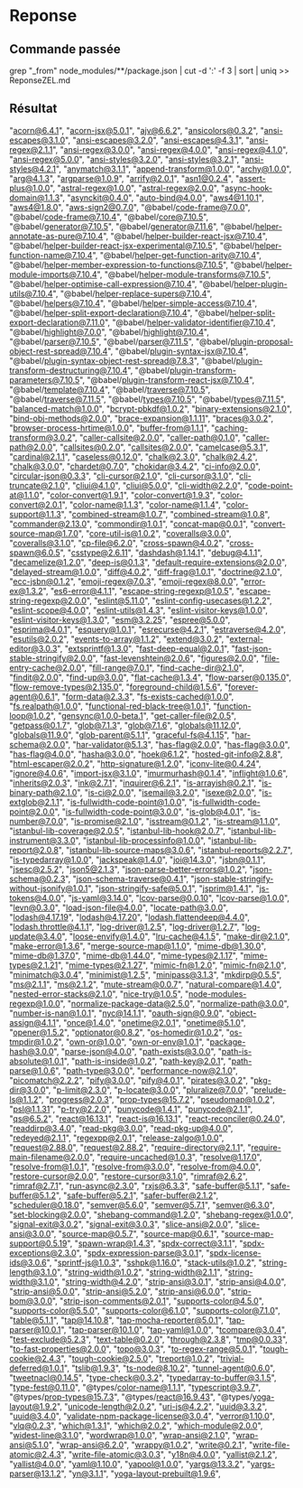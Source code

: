 # Reponse

## Commande passée

grep "_from" node_modules/**/package.json | cut -d ':' -f 3 | sort | uniq >> ReponseZEL.md

## Résultat
 "acorn@6.4.1",
 "acorn-jsx@5.0.1",
 "ajv@6.6.2",
 "ansicolors@0.3.2",
 "ansi-escapes@3.1.0",
 "ansi-escapes@3.2.0",
 "ansi-escapes@4.3.1",
 "ansi-regex@2.1.1",
 "ansi-regex@3.0.0",
 "ansi-regex@4.0.0",
 "ansi-regex@4.1.0",
 "ansi-regex@5.0.0",
 "ansi-styles@3.2.0",
 "ansi-styles@3.2.1",
 "ansi-styles@4.2.1",
 "anymatch@3.1.1",
 "append-transform@1.0.0",
 "archy@1.0.0",
 "arg@4.1.3",
 "argparse@1.0.9",
 "arrify@2.0.1",
 "asn1@0.2.4",
 "assert-plus@1.0.0",
 "astral-regex@1.0.0",
 "astral-regex@2.0.0",
 "async-hook-domain@1.1.3",
 "asynckit@0.4.0",
 "auto-bind@4.0.0",
 "aws4@1.10.1",
 "aws4@1.8.0",
 "aws-sign2@0.7.0",
 "@babel/code-frame@7.0.0",
 "@babel/code-frame@7.10.4",
 "@babel/core@7.10.5",
 "@babel/generator@7.10.5",
 "@babel/generator@7.11.6",
 "@babel/helper-annotate-as-pure@7.10.4",
 "@babel/helper-builder-react-jsx@7.10.4",
 "@babel/helper-builder-react-jsx-experimental@7.10.5",
 "@babel/helper-function-name@7.10.4",
 "@babel/helper-get-function-arity@7.10.4",
 "@babel/helper-member-expression-to-functions@7.10.5",
 "@babel/helper-module-imports@7.10.4",
 "@babel/helper-module-transforms@7.10.5",
 "@babel/helper-optimise-call-expression@7.10.4",
 "@babel/helper-plugin-utils@7.10.4",
 "@babel/helper-replace-supers@7.10.4",
 "@babel/helpers@7.10.4",
 "@babel/helper-simple-access@7.10.4",
 "@babel/helper-split-export-declaration@7.10.4",
 "@babel/helper-split-export-declaration@7.11.0",
 "@babel/helper-validator-identifier@7.10.4",
 "@babel/highlight@7.0.0",
 "@babel/highlight@7.10.4",
 "@babel/parser@7.10.5",
 "@babel/parser@7.11.5",
 "@babel/plugin-proposal-object-rest-spread@7.10.4",
 "@babel/plugin-syntax-jsx@7.10.4",
 "@babel/plugin-syntax-object-rest-spread@7.8.3",
 "@babel/plugin-transform-destructuring@7.10.4",
 "@babel/plugin-transform-parameters@7.10.5",
 "@babel/plugin-transform-react-jsx@7.10.4",
 "@babel/template@7.10.4",
 "@babel/traverse@7.10.5",
 "@babel/traverse@7.11.5",
 "@babel/types@7.10.5",
 "@babel/types@7.11.5",
 "balanced-match@1.0.0",
 "bcrypt-pbkdf@1.0.2",
 "binary-extensions@2.1.0",
 "bind-obj-methods@2.0.0",
 "brace-expansion@1.1.11",
 "braces@3.0.2",
 "browser-process-hrtime@1.0.0",
 "buffer-from@1.1.1",
 "caching-transform@3.0.2",
 "caller-callsite@2.0.0",
 "caller-path@0.1.0",
 "caller-path@2.0.0",
 "callsites@0.2.0",
 "callsites@2.0.0",
 "camelcase@5.3.1",
 "cardinal@2.1.1",
 "caseless@0.12.0",
 "chalk@2.3.0",
 "chalk@2.4.2",
 "chalk@3.0.0",
 "chardet@0.7.0",
 "chokidar@3.4.2",
 "ci-info@2.0.0",
 "circular-json@0.3.3",
 "cli-cursor@2.1.0",
 "cli-cursor@3.1.0",
 "cli-truncate@2.1.0",
 "cliui@4.1.0",
 "cliui@5.0.0",
 "cli-width@2.2.0",
 "code-point-at@1.1.0",
 "color-convert@1.9.1",
 "color-convert@1.9.3",
 "color-convert@2.0.1",
 "color-name@1.1.3",
 "color-name@1.1.4",
 "color-support@1.1.3",
 "combined-stream@1.0.7",
 "combined-stream@1.0.8",
 "commander@2.13.0",
 "commondir@1.0.1",
 "concat-map@0.0.1",
 "convert-source-map@1.7.0",
 "core-util-is@1.0.2",
 "coveralls@3.0.0",
 "coveralls@3.1.0",
 "cp-file@6.2.0",
 "cross-spawn@4.0.2",
 "cross-spawn@6.0.5",
 "csstype@2.6.11",
 "dashdash@1.14.1",
 "debug@4.1.1",
 "decamelize@1.2.0",
 "deep-is@0.1.3",
 "default-require-extensions@2.0.0",
 "delayed-stream@1.0.0",
 "diff@4.0.2",
 "diff-frag@1.0.1",
 "doctrine@2.1.0",
 "ecc-jsbn@0.1.2",
 "emoji-regex@7.0.3",
 "emoji-regex@8.0.0",
 "error-ex@1.3.2",
 "es6-error@4.1.1",
 "escape-string-regexp@1.0.5",
 "escape-string-regexp@2.0.0",
 "eslint@5.11.0",
 "eslint-config-usecases@1.2.2",
 "eslint-scope@4.0.0",
 "eslint-utils@1.4.3",
 "eslint-visitor-keys@1.0.0",
 "eslint-visitor-keys@1.3.0",
 "esm@3.2.25",
 "espree@5.0.0",
 "esprima@4.0.1",
 "esquery@1.0.1",
 "esrecurse@4.2.1",
 "estraverse@4.2.0",
 "esutils@2.0.2",
 "events-to-array@1.1.2",
 "extend@3.0.2",
 "external-editor@3.0.3",
 "extsprintf@1.3.0",
 "fast-deep-equal@2.0.1",
 "fast-json-stable-stringify@2.0.0",
 "fast-levenshtein@2.0.6",
 "figures@2.0.0",
 "file-entry-cache@2.0.0",
 "fill-range@7.0.1",
 "find-cache-dir@2.1.0",
 "findit@2.0.0",
 "find-up@3.0.0",
 "flat-cache@1.3.4",
 "flow-parser@0.135.0",
 "flow-remove-types@2.135.0",
 "foreground-child@1.5.6",
 "forever-agent@0.6.1",
 "form-data@2.3.3",
 "fs-exists-cached@1.0.0",
 "fs.realpath@1.0.0",
 "functional-red-black-tree@1.0.1",
 "function-loop@1.0.2",
 "gensync@1.0.0-beta.1",
 "get-caller-file@2.0.5",
 "getpass@0.1.7",
 "glob@7.1.3",
 "glob@7.1.6",
 "globals@11.12.0",
 "globals@11.9.0",
 "glob-parent@5.1.1",
 "graceful-fs@4.1.15",
 "har-schema@2.0.0",
 "har-validator@5.1.3",
 "has-flag@2.0.0",
 "has-flag@3.0.0",
 "has-flag@4.0.0",
 "hasha@3.0.0",
 "hoek@6.1.2",
 "hosted-git-info@2.8.8",
 "html-escaper@2.0.2",
 "http-signature@1.2.0",
 "iconv-lite@0.4.24",
 "ignore@4.0.6",
 "import-jsx@3.1.0",
 "imurmurhash@0.1.4",
 "inflight@1.0.6",
 "inherits@2.0.3",
 "ink@2.7.1",
 "inquirer@6.2.1",
 "is-arrayish@0.2.1",
 "is-binary-path@2.1.0",
 "is-ci@2.0.0",
 "isemail@3.2.0",
 "isexe@2.0.0",
 "is-extglob@2.1.1",
 "is-fullwidth-code-point@1.0.0",
 "is-fullwidth-code-point@2.0.0",
 "is-fullwidth-code-point@3.0.0",
 "is-glob@4.0.1",
 "is-number@7.0.0",
 "is-promise@2.1.0",
 "isstream@0.1.2",
 "is-stream@1.1.0",
 "istanbul-lib-coverage@2.0.5",
 "istanbul-lib-hook@2.0.7",
 "istanbul-lib-instrument@3.3.0",
 "istanbul-lib-processinfo@1.0.0",
 "istanbul-lib-report@2.0.8",
 "istanbul-lib-source-maps@3.0.6",
 "istanbul-reports@2.2.7",
 "is-typedarray@1.0.0",
 "jackspeak@1.4.0",
 "joi@14.3.0",
 "jsbn@0.1.1",
 "jsesc@2.5.2",
 "json5@2.1.3",
 "json-parse-better-errors@1.0.2",
 "json-schema@0.2.3",
 "json-schema-traverse@0.4.1",
 "json-stable-stringify-without-jsonify@1.0.1",
 "json-stringify-safe@5.0.1",
 "jsprim@1.4.1",
 "js-tokens@4.0.0",
 "js-yaml@3.14.0",
 "lcov-parse@0.0.10",
 "lcov-parse@1.0.0",
 "levn@0.3.0",
 "load-json-file@4.0.0",
 "locate-path@3.0.0",
 "lodash@4.17.19",
 "lodash@4.17.20",
 "lodash.flattendeep@4.4.0",
 "lodash.throttle@4.1.1",
 "log-driver@1.2.5",
 "log-driver@1.2.7",
 "log-update@3.4.0",
 "loose-envify@1.4.0",
 "lru-cache@4.1.5",
 "make-dir@2.1.0",
 "make-error@1.3.6",
 "merge-source-map@1.1.0",
 "mime-db@1.30.0",
 "mime-db@1.37.0",
 "mime-db@1.44.0",
 "mime-types@2.1.17",
 "mime-types@2.1.21",
 "mime-types@2.1.27",
 "mimic-fn@1.2.0",
 "mimic-fn@2.1.0",
 "minimatch@3.0.4",
 "minimist@1.2.5",
 "minipass@3.1.3",
 "mkdirp@0.5.5",
 "ms@2.1.1",
 "ms@2.1.2",
 "mute-stream@0.0.7",
 "natural-compare@1.4.0",
 "nested-error-stacks@2.1.0",
 "nice-try@1.0.5",
 "node-modules-regexp@1.0.0",
 "normalize-package-data@2.5.0",
 "normalize-path@3.0.0",
 "number-is-nan@1.0.1",
 "nyc@14.1.1",
 "oauth-sign@0.9.0",
 "object-assign@4.1.1",
 "once@1.4.0",
 "onetime@2.0.1",
 "onetime@5.1.0",
 "opener@1.5.2",
 "optionator@0.8.2",
 "os-homedir@1.0.2",
 "os-tmpdir@1.0.2",
 "own-or@1.0.0",
 "own-or-env@1.0.1",
 "package-hash@3.0.0",
 "parse-json@4.0.0",
 "path-exists@3.0.0",
 "path-is-absolute@1.0.1",
 "path-is-inside@1.0.2",
 "path-key@2.0.1",
 "path-parse@1.0.6",
 "path-type@3.0.0",
 "performance-now@2.1.0",
 "picomatch@2.2.2",
 "pify@3.0.0",
 "pify@4.0.1",
 "pirates@3.0.2",
 "pkg-dir@3.0.0",
 "p-limit@2.3.0",
 "p-locate@3.0.0",
 "pluralize@7.0.0",
 "prelude-ls@1.1.2",
 "progress@2.0.3",
 "prop-types@15.7.2",
 "pseudomap@1.0.2",
 "psl@1.1.31",
 "p-try@2.2.0",
 "punycode@1.4.1",
 "punycode@2.1.1",
 "qs@6.5.2",
 "react@16.13.1",
 "react-is@16.13.1",
 "react-reconciler@0.24.0",
 "readdirp@3.4.0",
 "read-pkg@3.0.0",
 "read-pkg-up@4.0.0",
 "redeyed@2.1.1",
 "regexpp@2.0.1",
 "release-zalgo@1.0.0",
 "request@2.88.0",
 "request@2.88.2",
 "require-directory@2.1.1",
 "require-main-filename@2.0.0",
 "require-uncached@1.0.3",
 "resolve@1.17.0",
 "resolve-from@1.0.1",
 "resolve-from@3.0.0",
 "resolve-from@4.0.0",
 "restore-cursor@2.0.0",
 "restore-cursor@3.1.0",
 "rimraf@2.6.2",
 "rimraf@2.7.1",
 "run-async@2.3.0",
 "rxjs@6.3.3",
 "safe-buffer@5.1.1",
 "safe-buffer@5.1.2",
 "safe-buffer@5.2.1",
 "safer-buffer@2.1.2",
 "scheduler@0.18.0",
 "semver@5.6.0",
 "semver@5.7.1",
 "semver@6.3.0",
 "set-blocking@2.0.0",
 "shebang-command@1.2.0",
 "shebang-regex@1.0.0",
 "signal-exit@3.0.2",
 "signal-exit@3.0.3",
 "slice-ansi@2.0.0",
 "slice-ansi@3.0.0",
 "source-map@0.5.7",
 "source-map@0.6.1",
 "source-map-support@0.5.19",
 "spawn-wrap@1.4.3",
 "spdx-correct@3.1.1",
 "spdx-exceptions@2.3.0",
 "spdx-expression-parse@3.0.1",
 "spdx-license-ids@3.0.6",
 "sprintf-js@1.0.3",
 "sshpk@1.16.0",
 "stack-utils@1.0.2",
 "string-length@3.1.0",
 "string-width@1.0.2",
 "string-width@2.1.1",
 "string-width@3.1.0",
 "string-width@4.2.0",
 "strip-ansi@3.0.1",
 "strip-ansi@4.0.0",
 "strip-ansi@5.0.0",
 "strip-ansi@5.2.0",
 "strip-ansi@6.0.0",
 "strip-bom@3.0.0",
 "strip-json-comments@2.0.1",
 "supports-color@4.5.0",
 "supports-color@5.5.0",
 "supports-color@6.1.0",
 "supports-color@7.1.0",
 "table@5.1.1",
 "tap@14.10.8",
 "tap-mocha-reporter@5.0.1",
 "tap-parser@10.0.1",
 "tap-parser@10.1.0",
 "tap-yaml@1.0.0",
 "tcompare@3.0.4",
 "test-exclude@5.2.3",
 "text-table@0.2.0",
 "through@2.3.8",
 "tmp@0.0.33",
 "to-fast-properties@2.0.0",
 "topo@3.0.3",
 "to-regex-range@5.0.1",
 "tough-cookie@2.4.3",
 "tough-cookie@2.5.0",
 "treport@1.0.2",
 "trivial-deferred@1.0.1",
 "tslib@1.9.3",
 "ts-node@8.10.2",
 "tunnel-agent@0.6.0",
 "tweetnacl@0.14.5",
 "type-check@0.3.2",
 "typedarray-to-buffer@3.1.5",
 "type-fest@0.11.0",
 "@types/color-name@1.1.1",
 "typescript@3.9.7",
 "@types/prop-types@15.7.3",
 "@types/react@16.9.43",
 "@types/yoga-layout@1.9.2",
 "unicode-length@2.0.2",
 "uri-js@4.2.2",
 "uuid@3.3.2",
 "uuid@3.4.0",
 "validate-npm-package-license@3.0.4",
 "verror@1.10.0",
 "vlq@0.2.3",
 "which@1.3.1",
 "which@2.0.2",
 "which-module@2.0.0",
 "widest-line@3.1.0",
 "wordwrap@1.0.0",
 "wrap-ansi@2.1.0",
 "wrap-ansi@5.1.0",
 "wrap-ansi@6.2.0",
 "wrappy@1.0.2",
 "write@0.2.1",
 "write-file-atomic@2.4.3",
 "write-file-atomic@3.0.3",
 "y18n@4.0.0",
 "yallist@2.1.2",
 "yallist@4.0.0",
 "yaml@1.10.0",
 "yapool@1.0.0",
 "yargs@13.3.2",
 "yargs-parser@13.1.2",
 "yn@3.1.1",
 "yoga-layout-prebuilt@1.9.6",
